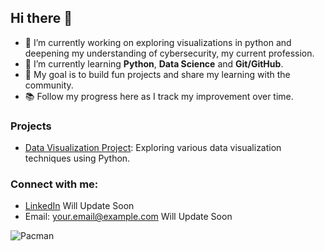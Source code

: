 ## Hi there 👋

- 🔭 I’m currently working on exploring visualizations in python and deepening my understanding of cybersecurity, my current profession.
- 🌱 I’m currently learning **Python**, **Data Science** and **Git/GitHub**.
- 🚀 My goal is to build fun projects and share my learning with the community.
- 📚 Follow my progress here as I track my improvement over time.

### Projects
- [Data Visualization Project](https://github.com/PacmanOps/WIllUpdateSoon): Exploring various data visualization techniques using Python.

### Connect with me:
- [LinkedIn](https://www.linkedin.com/in/yourprofile) Will Update Soon
- Email: your.email@example.com Will Update Soon

![Pacman](https://media4.giphy.com/media/gYWeVOiMmbg3kzCTq5/giphy.gif?cid=6c09b95200hwsknh6or2a7ontejij8m3fdlolsszuthptlrp&ep=v1_gifs_search&rid=giphy.gif)
